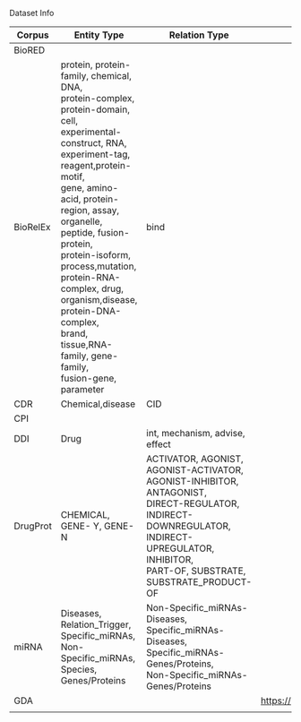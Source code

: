 Dataset Info

| Corpus   | Entity Type                                                  | Relation Type                                                | Url  | Other |
| -------- | ------------------------------------------------------------ | ------------------------------------------------------------ | ---- | ----- |
| BioRED   |                                                              |                                                              |      |       |
| BioRelEx | protein, protein-family, chemical, DNA,<br/>protein-complex, protein-domain, cell,<br/>experimental-construct, RNA,<br/>experiment-tag, reagent,protein-motif,<br/>gene, amino-acid, protein-region, assay,<br/>organelle, peptide, fusion-protein,<br/>protein-isoform, process,mutation,<br/>protein-RNA-complex, drug,<br/>organism,disease, protein-DNA-complex,<br/>brand, tissue,RNA-family, gene-family,<br/>fusion-gene, parameter | bind                                                         |      |       |
| CDR      | Chemical,disease                                             | CID                                                          |      |       |
| CPI      |                                                              |                                                              |      |       |
| DDI      | Drug                                                         | int, mechanism, advise, effect                               |      |       |
| DrugProt | CHEMICAL, GENE- Y, GENE- N                                   | ACTIVATOR, AGONIST,<br/>AGONIST-ACTIVATOR,<br/>AGONIST-INHIBITOR, ANTAGONIST,<br/>DIRECT-REGULATOR,<br/>INDIRECT-DOWNREGULATOR,<br/>INDIRECT-UPREGULATOR, INHIBITOR,<br/>PART-OF, SUBSTRATE,<br/>SUBSTRATE_PRODUCT-OF |      |       |
| miRNA    | Diseases, Relation_Trigger,<br/>Specific_miRNAs, Non-Specific_miRNAs,<br/>Species, Genes/Proteins | Non-Specific_miRNAs-Diseases,<br/>Specific_miRNAs-Diseases,<br/>Specific_miRNAs-Genes/Proteins,<br/>Non-Specific_miRNAs-Genes/Proteins |      |       |
|     GDA     |                                                              |                                                              |   https://paperswithcode.com/dataset/gda   |       |
|          |                                                              |                                                              |      |       |

